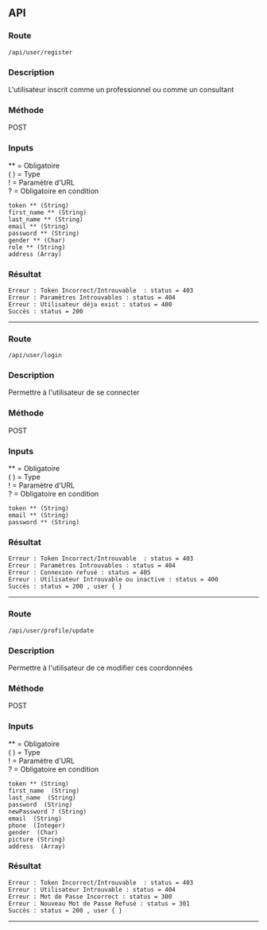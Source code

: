 ## API

### Route 
`/api/user/register`

### Description 
L'utilisateur inscrit comme un professionnel ou comme un consultant

### Méthode 
POST

### Inputs
** = Obligatoire \
( ) = Type \
! = Paramètre d'URL \
? = Obligatoire en condition
```
token ** (String)
first_name ** (String)
last_name ** (String)
email ** (String)
password ** (String)
gender ** (Char)
role ** (String)
address (Array) 
```

### Résultat

```
Erreur : Token Incorrect/Introuvable  : status = 403
Erreur : Paramètres Introuvables : status = 404
Erreur : Utilisateur déja exist : status = 400
Succès : status = 200
```
- - - -

### Route 
`/api/user/login`

### Description 
Permettre à l'utilisateur de se connecter

### Méthode 
POST

### Inputs
** = Obligatoire \
( ) = Type \
! = Paramètre d'URL \
? = Obligatoire en condition
```
token ** (String)
email ** (String)
password ** (String)
```

### Résultat

```
Erreur : Token Incorrect/Introuvable  : status = 403
Erreur : Paramètres Introuvables : status = 404
Erreur : Connexion refusé : status = 405
Erreur : Utilisateur Introuvable ou inactive : status = 400
Succès : status = 200 , user { }
```
- - - -

### Route 
`/api/user/profile/update`

### Description 
Permettre à l'utilisateur de ce modifier ces coordonnées  

### Méthode 
POST

### Inputs
** = Obligatoire \
( ) = Type \
! = Paramètre d'URL \
? = Obligatoire en condition
```
token ** (String)
first_name  (String)
last_name  (String)
password  (String)
newPassword ? (String)
email  (String)
phone  (Integer)
gender  (Char)
picture (String)
address  (Array)
```

### Résultat

```
Erreur : Token Incorrect/Introuvable  : status = 403
Erreur : Utilisateur Introuvable : status = 404
Erreur : Mot de Passe Incorrect : status = 300
Erreur : Nouveau Mot de Passe Refusé : status = 301
Succès : status = 200 , user { }
```
- - - -